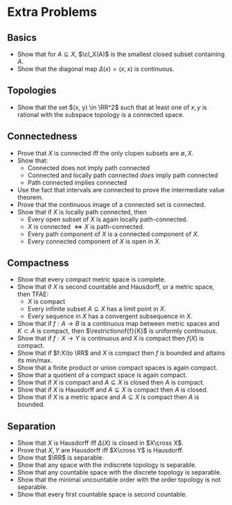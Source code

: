 # Extra Problems

## Basics
- Show that for $A\subseteq X$, $\cl_X(A)$ is the smallest closed subset containing $A$.
- Show that the diagonal map $\Delta(x) = (x, x)$ is continuous.

## Topologies 
- Show that the set $(x, y) \in \RR^2$ such that at least one of $x, y$ is rational with the subspace topology is a connected space.


## Connectedness
- Prove that $X$ is connected iff the only clopen subsets are $\emptyset, X$.
- Show that:
  - Connected does not imply path connected
  - Connected and locally path connected *does* imply path connected
  - Path connected implies connected
- Use the fact that intervals are connected to prove the intermediate value theorem.
- Prove that the continuous image of a connected set is connected.
- Show that if $X$ is locally path connected, then 
  - Every open subset of $X$ is again locally path-connected.
  - $X$ is connected $\iff X$ is path-connected.
  - Every path component of $X$ is a connected component of $X$.
  - Every connected component of $X$ is open in $X$.

## Compactness
- Show that every compact metric space is complete.
- Show that if $X$ is second countable and Hausdorff, or a metric space, then TFAE:
  - $X$ is compact
  - Every infinite subset $A\subseteq X$ has a limit point in $X$.
  - Every sequence in $X$ has a convergent subsequence in $X$. 
- Show that if $f: A\to B$ is a continuous map between metric spaces and $K\subset A$ is compact, then $\restrictionof{f}{K}$ is uniformly continuous.
- Show that if $f:X\to Y$ is continuous and $X$ is compact then $f(X)$ is compact.
- Show that if $f:X\to \RR$ and $X$ is compact then $f$ is bounded and attains its min/max.
- Show that a finite product or union compact spaces is again compact.
- Show that a quotient of a compact space is again compact.
- Show that if $X$ is compact and $A\subseteq X$ is closed then $A$ is compact.
- Show that if $X$ is Hausdorff and $A\subseteq X$ is compact then $A$ is closed.
- Show that if $X$ is a metric space and $A\subseteq X$ is compact then $A$ is bounded.

## Separation

- Show that $X$ is Hausdorff iff $\Delta(X)$ is closed in $X\cross X$.
- Prove that $X, Y$ are Hausdorff iff $X\cross Y$ is Hausdorff.
- Show that $\RR$ is separable.
- Show that any space with the indiscrete topology is separable.
- Show that any countable space with the discrete topology is separable.
- Show that the minimal uncountable order with the order topology is not separable.
- Show that every first countable space is second countable.
